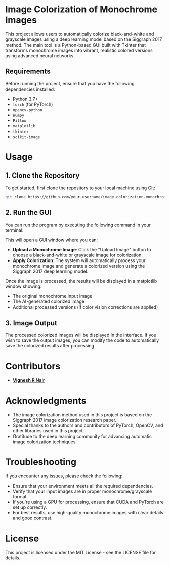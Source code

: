 # Image Colorization of Monochrome Images

This project allows users to automatically colorize black-and-white and grayscale images using a deep learning model based on the Siggraph 2017 method. The main tool is a Python-based GUI built with Tkinter that transforms monochrome images into vibrant, realistic colored versions using advanced neural networks.



## Requirements

Before running the project, ensure that you have the following dependencies installed:

- Python 3.7+
- `torch` (for PyTorch)
- `opencv-python`
- `numpy`
- `Pillow`
- `matplotlib`
- `tkinter`
- `scikit-image`


# Usage

## 1. Clone the Repository

To get started, first clone the repository to your local machine using Git:

```bash
git clone https://github.com/your-username/image-colorization-monochrome.git
```

## 2. Run the GUI

You can run the program by executing the following command in your terminal:

This will open a GUI window where you can:

- **Upload a Monochrome Image**: Click the "Upload Image" button to choose a black-and-white or grayscale image for colorization.
- **Apply Colorization**: The system will automatically process your monochrome image and generate a colorized version using the Siggraph 2017 deep learning model.


Once the image is processed, the results will be displayed in a matplotlib window showing:

- The original monochrome input image
- The AI-generated colorized image
- Additional processed versions (if color vision corrections are applied)

## 3. Image Output

The processed colorized images will be displayed in the interface. If you wish to save the output images, you can modify the code to automatically save the colorized results after processing.

# Contributors

- **[Vignesh R Nair](https://github.com/VigneshR387)** 

# Acknowledgments

- The image colorization method used in this project is based on the Siggraph 2017 image colorization research paper.
- Special thanks to the authors and contributors of PyTorch, OpenCV, and other libraries used in this project.
- Gratitude to the deep learning community for advancing automatic image colorization techniques.

# Troubleshooting

If you encounter any issues, please check the following:

- Ensure that your environment meets all the required dependencies.
- Verify that your input images are in proper monochrome/grayscale format.
- If you're using a GPU for processing, ensure that CUDA and PyTorch are set up correctly.
- For best results, use high-quality monochrome images with clear details and good contrast.

# License

This project is licensed under the MIT License - see the LICENSE file for details.
